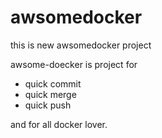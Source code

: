 







# awsomedocker

this is new awsomedocker project

awsome-doecker is project for

- quick commit
- quick merge
- quick push

and for all docker lover.





